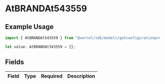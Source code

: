 # AtBRANDAt543559

## Example Usage

```typescript
import { AtBRANDAt543559 } from "@vercel/sdk/models/getconfigurationproductsop.js";

let value: AtBRANDAt543559 = {};
```

## Fields

| Field       | Type        | Required    | Description |
| ----------- | ----------- | ----------- | ----------- |